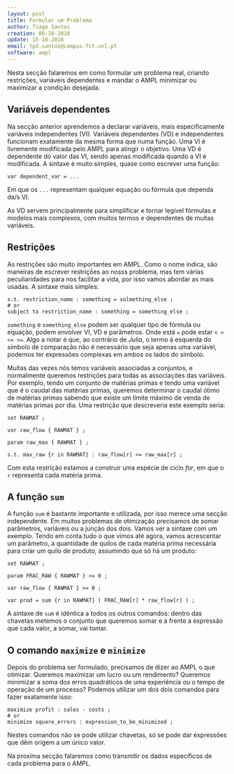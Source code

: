 ```yaml
---
layout: post
title: Formular um Problema
author: Tiago Santos
creation: 06-10-2018
update: 15-10-2018
email: tpd.santos@campus.fct.unl.pt
software: ampl
---
```


Nesta secção falaremos em como formular um problema real, criando restrições, variáveis dependentes e mandar o AMPL minimizar ou maximizar a condição desejada.


## Variáveis dependentes

Na secção anterior aprendemos a declarar variáveis, mais especificamente variáveis independentes (VI). Variáveis dependentes (VD) e independentes funcionam exatamente da mesma forma que numa função. Uma VI é livremente modificada pelo AMPL para atingir o objetivo. Uma VD é dependente do valor das VI, sendo apenas modificada quando a VI é modificada. A sintaxe é muito simples, quase como escrever uma função:

```
var dependent_var = ... 
```

Em que os `...` representam qualquer equação ou fórmula que dependa da/s VI.

As VD servem principalmente para simplificar e tornar legível fórmulas e modelos mais complexos, com muitos termos e dependentes de muitas variáveis.


## Restrições

As restrições são muito importantes em AMPL. Como o nome indica, são maneiras de escrever restriçṍes ao nosss problema, mas tem várias peculiaridades para nos facilitar a vida, por isso vamos abordar as mais usadas. A sintaxe mais simples:

```
s.t. restriction_name : something = solmething_else ;
# or
subject to restriction_name : something = something_else ;
```

`something` e `something_else` podem ser qualquer tipo de fórmula ou equação, podem envolver VI, VD e parâmetros. Onde está `=` pode estar `< > <= >=`. Algo a notar é que, ao contrário de *Julia*, o termo à esquerda do símbolo de comparação não é necessário que seja apenas uma variável, podemos ter expressões complexas em ambos os lados do símbolo.

Muitas das vezes nós temos variáveis associadas a conjuntos, e normalmente queremos restrições para todas as associações das variáveis. Por exemplo, tendo um conjunto de matérias primas e tendo uma variável que é o caudal das matérias primas, queremos determinar o caudal ótimo de matérias primas sabendo que existe um limite máximo de venda de matérias primas por dia. Uma restrição que descreveria este exemplo seria:

```
set RAWMAT ;

var raw_flow { RAWMAT } ;

param raw_max { RAWMAT } ;

s.t. max_raw {r in RAWMAT} : raw_flow[r] <= raw_max[r] ;
```

Com esta restrição estamos a construir uma espécie de ciclo *for*, em que o `r` representa cada matéria prima.


## A função `sum`

A função `sum` é bastante importante e utilizada, por isso merece uma secção independente. Em muitos problemas de otimização precisamos de somar parâmetros, variáveis ou a junção dos dois. Vamos ver a sintaxe com um exemplo. Tendo em conta tudo o que vimos até agora, vamos acrescentar um parâmetro, a quantidade de quilos de cada matéria prima necessária para criar um quilo de produto, assumindo que só há um produto:

```
set RAWMAT ;

param FRAC_RAW { RAWMAT } >= 0 ;

var raw_flow { RAWMAT } >= 0 ;

var prod = sum {r in RAWMAT} ( FRAC_RAW[r] * raw_flow[r] ) ;
```

A sintaxe de `sum` é idêntica a todos os outros comandos: dentro das chavetas metemos o conjunto que queremos somar e à frente a expressão que cada valor, a somar, vai tomar.


## O comando `maximize` e `minimize`

Depois do problema ser formulado, precisamos de dizer ao AMPL o que otimizar. Queremos maximizar um lucro ou um rendimento? Queremos minimizar a soma dos erros quadráticos de uma experiência ou o tempo de operação de um processo? Podemos utilizar um dos dois comandos para fazer exatamente isso:

```
maximize profit : sales - costs ;
# or
minimize square_errors : expression_to_be_minimized ;
```

Nestes comandos não se pode utilizar chavetas, só se pode dar expressões que dêm origem a um único valor.

Na proxima secção falaremos como transmitir os dados específicos de cada problema para o AMPL.
